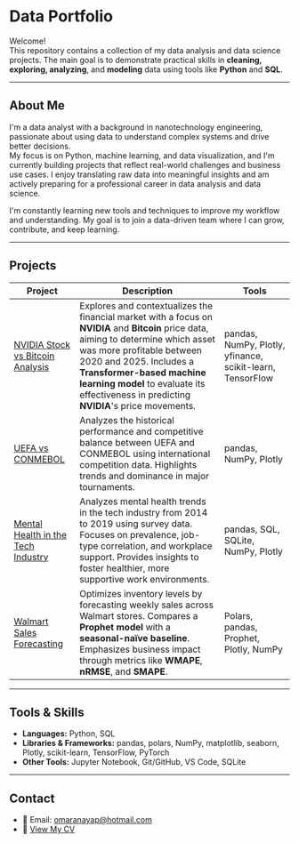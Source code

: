 # Data Portfolio

Welcome!  
This repository contains a collection of my data analysis and data science projects. The main goal is to demonstrate practical skills in **cleaning, exploring, analyzing**, and **modeling** data using tools like **Python** and **SQL**.

---

## About Me 

I'm a data analyst with a background in nanotechnology engineering, passionate about using data to understand complex systems and drive better decisions.  
My focus is on Python, machine learning, and data visualization, and I'm currently building projects that reflect real-world challenges and business use cases. I enjoy translating raw data into meaningful insights and am actively preparing for a professional career in data analysis and data science.

I'm constantly learning new tools and techniques to improve my workflow and understanding. My goal is to join a data-driven team where I can grow, contribute, and keep learning.

---

## Projects

| Project | Description | Tools |
|---------|-------------|-------|
| [NVIDIA Stock vs Bitcoin Analysis](Projects/Nvidia_analysis/Nvidia_analisis.ipynb) | Explores and contextualizes the financial market with a focus on **NVIDIA** and **Bitcoin** price data, aiming to determine which asset was more profitable between 2020 and 2025. Includes a **Transformer-based machine learning model** to evaluate its effectiveness in predicting **NVIDIA**'s price movements. | pandas, NumPy, Plotly, yfinance, scikit-learn, TensorFlow |
| [UEFA vs CONMEBOL](Projects/Fifa_analisis/Fifa_analisis.ipynb) | Analyzes the historical performance and competitive balance between UEFA and CONMEBOL using international competition data. Highlights trends and dominance in major tournaments. | pandas, NumPy, Plotly|
| [Mental Health in the Tech Industry](Projects/Mental_tech/Mental_tech.ipynb) | Analyzes mental health trends in the tech industry from 2014 to 2019 using survey data. Focuses on prevalence, job-type correlation, and workplace support. Provides insights to foster healthier, more supportive work environments. |pandas, SQL, SQLite, NumPy, Plotly|
|[Walmart Sales Forecasting](https://github.com/Oz-Ozen/Data-Portfolio/blob/main/Projects/Walmart_sales/walmart_sales.ipynb) | Optimizes inventory levels by forecasting weekly sales across Walmart stores. Compares a **Prophet model** with a **seasonal-naïve baseline**. Emphasizes business impact through metrics like **WMAPE**, **nRMSE**, and **SMAPE**. | Polars, pandas, Prophet, Plotly, NumPy |

---

## Tools & Skills

- **Languages:** Python, SQL  
- **Libraries & Frameworks:** pandas, polars, NumPy, matplotlib, seaborn, Plotly, scikit-learn, TensorFlow, PyTorch  
- **Other Tools:** Jupyter Notebook, Git/GitHub, VS Code, SQLite  

---

## Contact

- 📧 Email: omaranayap@hotmail.com  
- 📄 [View My CV](CV.pdf)

